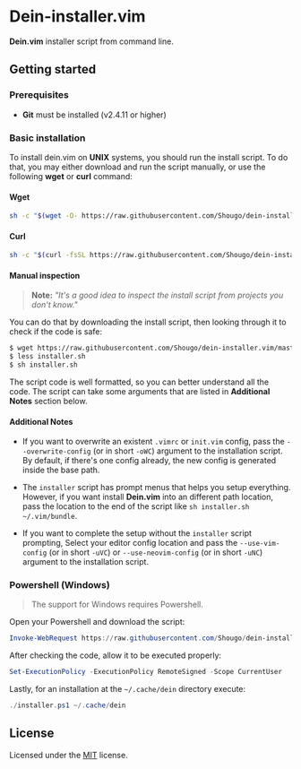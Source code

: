 # Dein-installer.vim


**Dein.vim** installer script from command line.

## Getting started


### Prerequisites

- **Git** must be installed (v2.4.11 or higher)


### Basic installation

To install dein.vim on **UNIX** systems, you should run the install script. To
do that, you may either download and run the script manually, or use the
following **wget** or **curl** command:


#### Wget

```sh
sh -c "$(wget -O- https://raw.githubusercontent.com/Shougo/dein-installer.vim/master/installer.sh)"
```


#### Curl

```sh
sh -c "$(curl -fsSL https://raw.githubusercontent.com/Shougo/dein-installer.vim/master/installer.sh)"
```


#### Manual inspection

> **Note:** _"It's a good idea to inspect the install script from projects you
> don't know."_

You can do that by downloading the install script, then looking through it to
check if the code is safe:

```sh
$ wget https://raw.githubusercontent.com/Shougo/dein-installer.vim/master/installer.sh
$ less installer.sh
$ sh installer.sh
```

The script code is well formatted, so you can better understand all the code.
The script can take some arguments that are listed in **Additional Notes**
section below.


#### Additional Notes

- If you want to overwrite an existent `.vimrc` or `init.vim` config, pass the
  `--overwrite-config` (or in short `-oWC`) argument to the installation
  script. By default, if there's one config already, the new config is
  generated inside the base path.

- The `installer` script has prompt menus that helps you setup everything.
  However, if you want install **Dein.vim** into an different path location,
  pass the location to the end of the script like `sh installer.sh
  ~/.vim/bundle`.

- If you want to complete the setup without the `installer` script prompting,
  Select your editor config location and pass the `--use-vim-config` (or in
  short `-uVC`) or `--use-neovim-config` (or in short `-uNC`) argument to the
  installation script.


### Powershell (Windows)

> The support for Windows requires Powershell.

Open your Powershell and download the script:

```powershell
Invoke-WebRequest https://raw.githubusercontent.com/Shougo/dein-installer.vim/master/installer.ps1 -OutFile installer.ps1
```

After checking the code, allow it to be executed properly:

```powershell
Set-ExecutionPolicy -ExecutionPolicy RemoteSigned -Scope CurrentUser
```

Lastly, for an installation at the `~/.cache/dein` directory execute:

```powershell
./installer.ps1 ~/.cache/dein
```

## License

Licensed under the [MIT](LICENSE) license.
